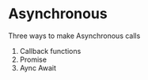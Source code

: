 # Asynchronous
Three ways to make Asynchronous calls
1) Callback functions
2) Promise
3) Aync Await 
